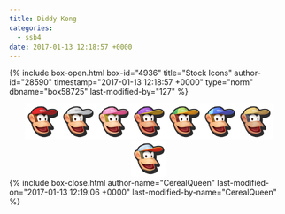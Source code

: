 ```yaml
---
title: Diddy Kong
categories:
  - ssb4
date: 2017-01-13 12:18:57 +0000
---
```

{% include box-open.html box-id="4936" title="Stock Icons" author-id="28590" timestamp="2017-01-13 12:18:57 +0000" type="norm" dbname="box58725" last-modified-by="127" %}
<center><img src="Stock_1.png" /><img src="Stock_2.png" /><img src="Stock_3.png" /><img src="Stock_4.png" /><img src="Stock_5.png" /><img src="Stock_6.png" /><img src="Stock_7.png" /><img src="Stock_8.png" /></center>
{% include box-close.html author-name="CerealQueen" last-modified-on="2017-01-13 12:19:06 +0000" last-modified-by-name="CerealQueen" %}
